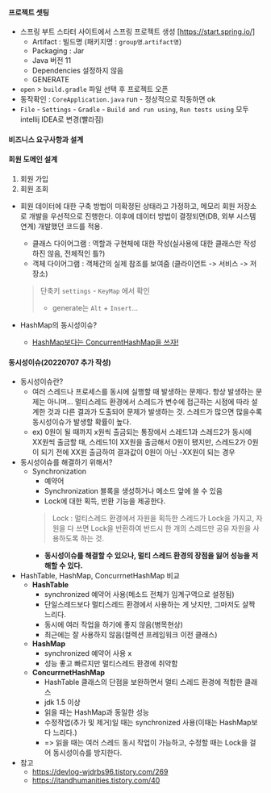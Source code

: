 #### 프로젝트 셋팅
- 스프링 부트 스타터 사이트에서 스프링 프로젝트 생성 [https://start.spring.io/]
  - Artifact : 빌드명 (패키지명 : `group명`.`artifact명`)
  - Packaging : Jar
  - Java 버전 11
  - Dependencies 설정하지 않음
  - GENERATE
- `open` > `build.gradle` 파일 선택 후 프로젝트 오픈
- 동작확인 : `CoreApplication.java` run - 정상적으로 작동하면 ok
- `File` - `Settings` - `Gradle` - `Build and run using`, `Run tests using` 모두 intellij IDEA로 변경(빨라짐)

#### 비즈니스 요구사항과 설계
#### 회원 도메인 설계

1. 회원 가입
2. 회원 조회

- 회원 데이터에 대한 구축 방법이 미확정된 상태라고 가정하고, 메모리 회원 저장소로 개발을 우선적으로 진행한다. 이후에 데이터 방법이 결정되면(DB, 외부 시스템 연계) 개발했던 코드를 적용.
  - 클래스 다이어그램 : 역할과 구현체에 대한 작성(실사용에 대한 클래스만 작성하진 않음, 전체적인 틀?)
  - 객체 다이어그램 : 객체간의 실제 참조를 보여줌 (클라이언트 -> 서비스 -> 저장소)

  > 단축키 `settings` - `KeyMap` 에서 확인
  > - generate는 `Alt` + `Insert`...

- HashMap의 동시성이슈?
  - [HashMap보다는 ConcurrentHashMap을 쓰자!](https://applepick.tistory.com/124)


#### 동시성이슈(20220707 추가 작성)
- 동시성이슈란?
  - 여러 스레드나 프로세스를 동시에 실행할 때 발생하는 문제다. 항상 발생하는 문제는 아니며... 멀티스레드 환경에서 스레드가 변수에 접근하는 시점에 따라 설계한 것과 다른 결과가 도출되어 문제가 발생하는 것. 스레드가 많으면 많을수록 동시성이슈가 발생할 확률이 높다. 
  - ex) 0원이 될 때까지 x원씩 출금되는 통장에서 스레드1과 스레드2가 동시에 XX원씩 출금할 때, 스레드1이 XX원을 출금해서 0원이 됐지만, 스레드2가 0원이 되기 전에 XX원 출금하여 결과값이 0원이 아닌 -XX원이 되는 경우
- 동시성이슈를 해결하기 위해서?
  - Synchronization
    - 예약어
    - Synchronization 블록을 생성하거나 메소드 앞에 쓸 수 있음
    - Lock에 대한 획득, 반환 기능을 제공한다.
    > Lock : 멀티스레드 환경에서 자원을 획득한 스레드가 Lock을 가지고, 자원을 다 쓰면 Lock을 반환하여 반드시 한 개의 스레드만 공유 자원을 사용하도록 하는 것.
    - **동시성이슈를 해결할 수 있으나, 멀티 스레드 환경의 장점을 잃어 성능을 저해할 수 있다.**
- HashTable, HashMap, ConcurrnetHashMap 비교
   - **HashTable**
     - synchronized 예약어 사용(메소드 전체가 임계구역으로 설정됨)
     - 단일스레드보다 멀티스레드 환경에서 사용하는 게 낫지만, 그마저도 살짝 느리다.
     - 동시에 여러 작업을 하기에 좋지 않음(병목현상)
     - 최근에는 잘 사용하지 않음(컬렉션 프레임워크 이전 클래스)
   - **HashMap**
     - synchronized 예약어 사용 x
     - 성능 좋고 빠르지만 멀티스레드 환경에 취약함
   - **ConcurrnetHashMap**
     - HashTable 클래스의 단점을 보완하면서 멀티 스레드 환경에 적합한 클래스
     - jdk 1.5 이상
     - 읽을 때는 HashMap과 동일한 성능
     - 수정작업(추가 및 제거)일 때는 synchronized 사용(이때는 HashMap보다 느리다.)
     - => 읽을 때는 여러 스레드 동시 작업이 가능하고, 수정할 때는 Lock을 걸어 동시성이슈를 방지한다.
- 참고
  - https://devlog-wjdrbs96.tistory.com/269
  - https://itandhumanities.tistory.com/40

